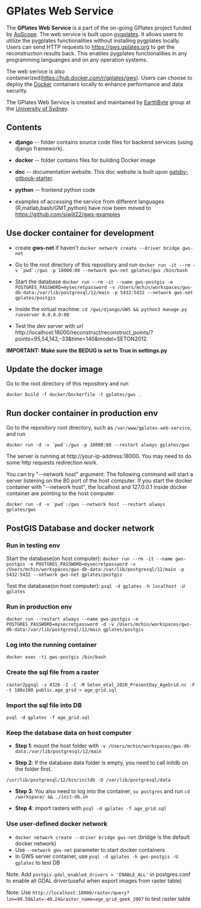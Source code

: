 # GPlates Web Service

The **GPlates Web Service** is a part of the on-going GPlates project funded by [AuScope](https://www.auscope.org.au/).
The web service is built upon [pygplates](https://www.gplates.org/docs/pygplates/index.html).
It allows users to utilize the pygplates functionalities without installing pygplates locally.
Users can send HTTP requests to https://gws.gplates.org to get the reconstruction results back.
This enables pygplates functionalities in any programming languanges and on any operation systems.

The web serivce is also containerized(https://hub.docker.com/r/gplates/gws). Users can choose to deploy the [Docker](https://www.docker.com/) containers locally
to enhance performance and data security.

The GPlates Web Service is created and maintained by [EarthByte](https://www.earthbyte.org) group at the [University of Sydney](https://www.sydney.edu.au/).

## Contents

- **django** -- folder contains source code files for backend services (using django framework).

- **docker** -- folder contains files for building Docker image

- **doc** -- documentation website. This doc website is built upon [gatsby-gitbook-starter](https://www.gatsbyjs.com/starters/hasura/gatsby-gitbook-starter/).

- **python** -- frontend python code

- examples of accessing the service from different languages (R,matlab,bash/GMT,python) have now been moved to https://github.com/siwill22/gws-examples

## Use docker container for development

- create **gws-net** if haven't `docker network create --driver bridge gws-net`

- Go to the root directory of this repository and run `` docker run -it --rm -v `pwd`:/gws -p 18000:80 --network gws-net gplates/gws /bin/bash ``

- Start the database `docker run --rm -it --name gws-postgis -e POSTGRES_PASSWORD=mysecretpassword -v /Users/mchin/workspaces/gws-db-data:/var/lib/postgresql/12/main -p 5432:5432 --network gws-net gplates/postgis`

- Inside the virtual machine: `cd /gws/django/GWS && python3 manage.py runserver 0.0.0.0:80`

- Test the dev server with url http://localhost:18000/reconstruct/reconstruct_points/?points=95,54,142,-33&time=140&model=SETON2012.

**IMPORTANT: Make sure the BEDUG is set to True in settings.py**

## Update the docker image

Go to the root directory of this repository and run

`docker build -f docker/Dockerfile -t gplates/gws .`

## Run docker container in production env

Go to the repository root directory, such as `/var/www/gplates-web-service`, and run

`` docker run -d -v `pwd`:/gws -p 18000:80 --restart always gplates/gws ``

The server is running at http://your-ip-address:18000. You may need to do some http requests redirection work.

You can try "--network host" argument. The following command will start a server listening on the 80 port of the host computer.
If you start the docker container with "--network host", the localhost and 127.0.0.1 inside docker container are pointing to the host computer.

`` docker run -d -v `pwd`:/gws --network host --restart always gplates/gws ``

## PostGIS Database and docker network

### Run in testing env

Start the database(on host computer): `docker run --rm -it --name gws-postgis -e POSTGRES_PASSWORD=mysecretpassword -v /Users/mchin/workspaces/gws-db-data:/var/lib/postgresql/12/main -p 5432:5432 --network gws-net gplates/postgis`

Test the database(on host computer): `psql -d gplates -h localhost -U gplates`

### Run in production env

`docker run --restart always --name gws-postgis -e POSTGRES_PASSWORD=mysecretpassword -d -v /Users/mchin/workspaces/gws-db-data:/var/lib/postgresql/12/main gplates/postgis`

### Log into the running container

`docker exec -ti gws-postgis /bin/bash`

### Create the sql file from a raster

`raster2pgsql -s 4326 -I -C -M Seton_etal_2020_PresentDay_AgeGrid.nc -F -t 100x100 public.age_grid > age_grid.sql`

### Import the sql file into DB

`psql -d gplates -f age_grid.sql`

### Keep the database data on host computer

- **Step 1**: mount the host folder with `-v /Users/mchin/workspaces/gws-db-data:/var/lib/postgresql/12/main`

- **Step 2**: If the database data folder is empty, you need to call initdb on the folder first.

`/usr/lib/postgresql/12/bin/initdb -D /var/lib/postgresql/data`

- **Step 3**: You also need to log into the container, `su postgres` and run `cd /workspace/ && ./init-db.sh`

- **Step 4**: import rasters with `psql -d gplates -f age_grid.sql`

### Use user-defined docker network

- `docker network create --driver bridge gws-net` (bridge is the default docker network)
- Use `--network gws-net` parameter to start docker containers
- In GWS server container, use `psql -d gplates -h gws-postgis -U gplates` to test DB

Note: Add `postgis.gdal_enabled_drivers = 'ENABLE_ALL'` in postgres.conf to enable all GDAL driver(useful when export images from raster table)

Note: Use `http://localhost:18000/raster/query?lon=99.50&lat=-40.24&raster_name=age_grid_geek_2007` to test raster table
